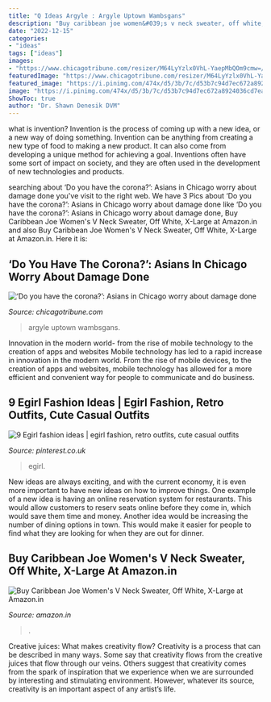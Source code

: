 ```yaml
---
title: "Q Ideas Argyle : Argyle Uptown Wambsgans"
description: "Buy caribbean joe women&#039;s v neck sweater, off white, x-large at amazon.in"
date: "2022-12-15"
categories:
- "ideas"
tags: ["ideas"]
images:
- "https://www.chicagotribune.com/resizer/M64LyYzlx0VhL-YaepMbQOm9cmw=/1400x0/top/arc-anglerfish-arc2-prod-tronc.s3.amazonaws.com/public/EWGTVTXE55D4TA75UGSEI46WJ4.jpg"
featuredImage: "https://www.chicagotribune.com/resizer/M64LyYzlx0VhL-YaepMbQOm9cmw=/1400x0/top/arc-anglerfish-arc2-prod-tronc.s3.amazonaws.com/public/EWGTVTXE55D4TA75UGSEI46WJ4.jpg"
featured_image: "https://i.pinimg.com/474x/d5/3b/7c/d53b7c94d7ec672a8924036cd7ea6195.jpg"
image: "https://i.pinimg.com/474x/d5/3b/7c/d53b7c94d7ec672a8924036cd7ea6195.jpg"
ShowToc: true
author: "Dr. Shawn Denesik DVM"
---
```



what is invention?
Invention is the process of coming up with a new idea, or a new way of doing something. Invention can be anything from creating a new type of food to making a new product. It can also come from developing a unique method for achieving a goal. Inventions often have some sort of impact on society, and they are often used in the development of new technologies and products.

	

		
searching about ‘Do you have the corona?’: Asians in Chicago worry about damage done you've visit to the right web. We have 3 Pics about ‘Do you have the corona?’: Asians in Chicago worry about damage done like ‘Do you have the corona?’: Asians in Chicago worry about damage done, Buy Caribbean Joe Women&#039;s V Neck Sweater, Off White, X-Large at Amazon.in and also Buy Caribbean Joe Women&#039;s V Neck Sweater, Off White, X-Large at Amazon.in. Here it is:
		
    
## ‘Do You Have The Corona?’: Asians In Chicago Worry About Damage Done

<img loading=lazy src="https://www.chicagotribune.com/resizer/M64LyYzlx0VhL-YaepMbQOm9cmw=/1400x0/top/arc-anglerfish-arc2-prod-tronc.s3.amazonaws.com/public/EWGTVTXE55D4TA75UGSEI46WJ4.jpg" onerror="this.onerror=null;this.src='https://tse3.mm.bing.net/th?id=OIP.y4bdpm8y-nLw7zNkLSqa4QHaE7&amp;pid=15.1';" alt="‘Do you have the corona?’: Asians in Chicago worry about damage done">

_Source: chicagotribune.com_

>argyle uptown wambsgans. 

	

Innovation in the modern world- from the rise of mobile technology to the creation of apps and websites
Mobile technology has led to a rapid increase in innovation in the modern world. From the rise of mobile devices, to the creation of apps and websites, mobile technology has allowed for a more efficient and convenient way for people to communicate and do business.

    
## 9 Egirl Fashion Ideas | Egirl Fashion, Retro Outfits, Cute Casual Outfits

<img loading=lazy src="https://i.pinimg.com/474x/d5/3b/7c/d53b7c94d7ec672a8924036cd7ea6195.jpg" onerror="this.onerror=null;this.src='https://tse2.mm.bing.net/th?id=OIP.9Lzuubpk0kDXttSq9eHRfwAAAA&amp;pid=15.1';" alt="9 Egirl fashion ideas | egirl fashion, retro outfits, cute casual outfits">

_Source: pinterest.co.uk_

>egirl. 

	

New ideas are always exciting, and with the current economy, it is even more important to have new ideas on how to improve things. One example of a new idea is having an online reservation system for restaurants. This would allow customers to reserv seats online before they come in, which would save them time and money. Another idea would be increasing the number of dining options in town. This would make it easier for people to find what they are looking for when they are out for dinner.

    
## Buy Caribbean Joe Women&#039;s V Neck Sweater, Off White, X-Large At Amazon.in

<img loading=lazy src="https://images-na.ssl-images-amazon.com/images/I/91jjGndCEyL._UY606_.jpg" onerror="this.onerror=null;this.src='https://tse2.mm.bing.net/th?id=OIP.JPXm0jEegTacjLOqNW44vQAAAA&amp;pid=15.1';" alt="Buy Caribbean Joe Women&#039;s V Neck Sweater, Off White, X-Large at Amazon.in">

_Source: amazon.in_

>. 

	

Creative juices: What makes creativity flow?
Creativity is a process that can be described in many ways. Some say that creativity flows from the creative juices that flow through our veins. Others suggest that creativity comes from the spark of inspiration that we experience when we are surrounded by interesting and stimulating environment. However, whatever its source, creativity is an important aspect of any artist’s life.

